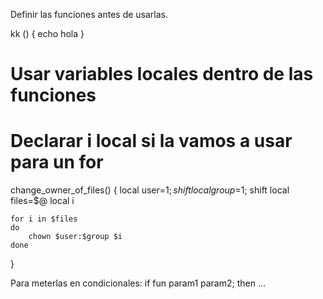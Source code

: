 Definir las funciones antes de usarlas.

kk () {
echo hola
}


# Usar variables locales dentro de las funciones
# Declarar i local si la vamos a usar para un for
change_owner_of_files() {
    local user=$1; shift
    local group=$1; shift
    local files=$@
    local i

    for i in $files
    do
        chown $user:$group $i
    done
}


Para meterlas en condicionales:
if fun param1 param2; then
  ...
